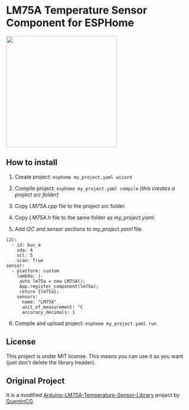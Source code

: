 # LM75A Temperature Sensor Component for ESPHome

<img src="device.png" width="300">

## How to install

1) Create project: `esphome my_project.yaml wizard`

2) Compile project: `esphome my_project.yaml compile` _(this creates a project src folder)_

3) Copy _LM75A.cpp_ file to the project _src_ folder.

4) Copy _LM75A.h_ file to the same folder as _my\_project.yaml_.

5) Add _I2C_ and _sensor_ sections to _my_project.yaml_ file.
```
i2c:
  - id: bus_a
    sda: 4
    scl: 5
    scan: True
sensor:    
  - platform: custom
    lambda: |-
     auto lm75a = new LM75A();
     App.register_component(lm75a);
     return {lm75a};
    sensors:
      name: "LM75A"
      unit_of_measurement: °C
      accuracy_decimals: 1
```

6) Compile and upload project: `esphome my_project.yaml run`

## License

This project is under MIT license. This means you can use it as you want (just don't delete the library header).

## Original Project ##

It is a modified <a target="_blank" href="https://github.com/QuentinCG/Arduino-LM75A-Temperature-Sensor-Library">Arduino-LM75A-Temperature-Sensor-Library</a> project by <a target="_blank" href="https://github.com/QuentinCG">QuentinCG</a>.
